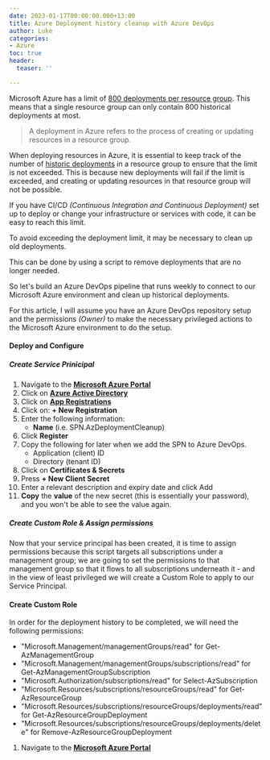 ```yaml
---
date: 2023-01-17T00:00:00.000+13:00
title: Azure Deployment history cleanup with Azure DevOps
author: Luke
categories:
- Azure
toc: true
header:
  teaser: ''

---
```

Microsoft Azure has a limit of [800 deployments per resource group](https://learn.microsoft.com/azure/azure-resource-manager/management/azure-subscription-service-limits?WT.mc_id=AZ-MVP-5004796#resource-group-limits "Resource group limits"). This means that a single resource group can only contain 800 historical deployments at most.

> A deployment in Azure refers to the process of creating or updating resources in a resource group.

When deploying resources in Azure, it is essential to keep track of the number of [historic deployments](https://learn.microsoft.com/en-us/azure/azure-resource-manager/templates/deployment-history?tabs=azure-portal&WT.mc_id=AZ-MVP-5004796 "View deployment history with Azure Resource Manager") in a resource group to ensure that the limit is not exceeded. This is because new deployments will fail if the limit is exceeded, and creating or updating resources in that resource group will not be possible.

If you have CI/CD _(Continuous Integration and Continuous Deployment)_ set up to deploy or change your infrastructure or services with code, it can be easy to reach this limit.

To avoid exceeding the deployment limit, it may be necessary to clean up old deployments.

This can be done by using a script to remove deployments that are no longer needed.

So let's build an Azure DevOps pipeline that runs weekly to connect to our Microsoft Azure environment and clean up historical deployments.

For this article, I will assume you have an Azure DevOps repository setup and the permissions _(Owner)_ to make the necessary privileged actions to the Microsoft Azure environment to do the setup.

#### Deploy and Configure

##### Create Service Prinicipal

 1. Navigate to the [**Microsoft Azure Portal**](https://portal.azure.com/#home "Microsoft Azure")
 2. Click on [**Azure Active Directory**](https://portal.azure.com/#view/Microsoft_AAD_IAM/ActiveDirectoryMenuBlade/\~/Overview "Azure Active Directory")
 3. Click on [**App Registrations**](https://portal.azure.com/#view/Microsoft_AAD_IAM/ActiveDirectoryMenuBlade/\~/RegisteredApps "Azure App Registrations")
 4. Click on: **+ New Registration**
 5. Enter the following information:
    * **Name** (i.e. SPN.AzDeploymentCleanup)
 6. Click **Register**
 7. Copy the following for later when we add the SPN to Azure DevOps.
    * Application (client) ID
    * Directory (tenant ID)
 8. Click on **Certificates & Secrets**
 9. Press **+ New Client Secret**
10. Enter a relevant description and expiry date and click Add
11. **Copy** the **value** of the new secret (this is essentially your password), and you won't be able to see the value again.

##### Create Custom Role & Assign permissions

Now that your service principal has been created, it is time to assign permissions because this script targets all subscriptions under a management group; we are going to set the permissions to that management group so that it flows to all subscriptions underneath it - and in the view of least privileged we will create a Custom Role to apply to our Service Principal.

#### Create Custom Role

In order for the deployment history to be completed, we will need the following permissions:

* "Microsoft.Management/managementGroups/read" for Get-AzManagementGroup
* "Microsoft.Management/managementGroups/subscriptions/read" for Get-AzManagementGroupSubscription
* "Microsoft.Authorization/subscriptions/read" for Select-AzSubscription
* "Microsoft.Resources/subscriptions/resourceGroups/read" for Get-AzResourceGroup
* "Microsoft.Resources/subscriptions/resourceGroups/deployments/read" for Get-AzResourceGroupDeployment
* "Microsoft.Resources/subscriptions/resourceGroups/deployments/delete" for Remove-AzResourceGroupDeployment

1. Navigate to the [**Microsoft Azure Portal**](https://portal.azure.com/#home "Microsoft Azure")